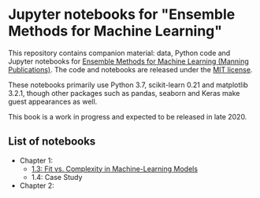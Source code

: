 # Jupyter notebooks for "Ensemble Methods for Machine Learning"

This repository contains companion material: data, Python code and Jupyter notebooks for [Ensemble Methods for Machine Learning (Manning Publications)](https://www.manning.com/). The code and notebooks are released under the [MIT license](https://github.com/gkunapuli/ensemble-methods-notebooks/blob/master/LICENSE).

These notebooks primarily use Python 3.7, scikit-learn 0.21 and matplotlib 3.2.1, though other packages such as pandas, seaborn and Keras make guest appearances as well.

This book is a work in progress and expected to be released in late 2020.

## List of notebooks

* Chapter 1:
    * [1.3: Fit vs. Complexity in Machine-Learning Models](https://nbviewer.jupyter.org/github/gkunapuli/ensemble-methods-notebooks/blob/master/Ch1.3-fit-vs-complexity.ipynb)
    * 1.4: Case Study
* Chapter 2:
